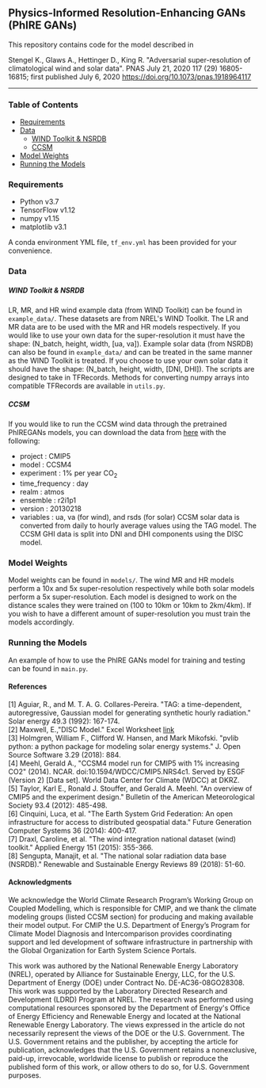## Physics-Informed Resolution-Enhancing GANs (PhIRE GANs)

This repository contains code for the model described in 

Stengel K., Glaws A., Hettinger D., King R. "Adversarial super-resolution of climatological wind and solar data". PNAS July 21, 2020 117 (29) 16805-16815; first published July 6, 2020 https://doi.org/10.1073/pnas.1918964117

___
### Table of Contents
- [Requirements](https://github.com/NREL/PhIRE#requirements)
- [Data](https://github.com/NREL/PhIRE#data)
    - [WIND Toolkit & NSRDB](https://github.com/NREL/PhIRE#wind-toolkit--nsrdb)
    - [CCSM](https://github.com/NREL/PhIRE#ccsm)
- [Model Weights](https://github.com/NREL/PhIRE#model-weights)
- [Running the Models](https://github.com/NREL/PhIRE#running-the-models)

### Requirements
- Python v3.7
- TensorFlow v1.12
- numpy v1.15
- matplotlib v3.1

A conda environment YML file, `tf_env.yml` has been provided for your convenience. 

### Data

##### WIND Toolkit & NSRDB
LR, MR, and HR wind example data (from WIND Toolkit) can be found in `example_data/`. These datasets are from NREL's WIND Toolkit. The LR and MR data are to be used with the MR and HR models respectively. If you would like to use your own data for the super-resolution it must have the shape: (N_batch, height, width, [ua, va]). Example solar data (from NSRDB) can also be found in `example_data/` and can be treated in the same manner as the WIND Toolkit is treated. If you choose to use your own solar data it should have the shape: (N_batch, height, width, [DNI, DHI]).
The scripts are designed to take in TFRecords. Methods for converting numpy arrays into compatible TFRecords are available in `utils.py`.

##### CCSM
If you would like to run the CCSM wind data through the pretrained PhIREGANs models, you can download the data from [here](https://esgf-node.llnl.gov/projects/esgf-llnl/) with the following:
- project : CMIP5
- model : CCSM4
- experiment : 1% per year CO<sub>2</sub>
- time_frequency : day
- realm : atmos
- ensemble : r2i1p1
- version : 20130218
- variables : ua, va (for wind), and rsds (for solar)
CCSM solar data is converted from daily to hourly average values using the TAG model. The CCSM GHI data is split into DNI and DHI components using the DISC model.

### Model Weights
Model weights can be found in `models/`. The wind MR and HR models perform a 10x and 5x super-resolution respectively while both solar models perform a 5x super-resolution. Each model is designed to work on the distance scales they were trained on (100 to 10km or 10km to 2km/4km). If you wish to have a different amount of super-resolution you must train the models accordingly.

### Running the Models
An example of how to use the PhIRE GANs model for training and testing can be found in `main.py`.

#### References
[1] Aguiar, R., and M. T. A. G. Collares-Pereira. "TAG: a time-dependent, autoregressive, Gaussian model for generating synthetic hourly radiation." Solar energy 49.3 (1992): 167-174.  
[2] Maxwell, E.,"DISC Model." Excel Worksheet [link](https://www.nrel.gov/grid/solar-resource/disc.html)  
[3] Holmgren, William F., Clifford W. Hansen, and Mark Mikofski. "pvlib python: a python package for modeling solar energy systems." J. Open Source Software 3.29 (2018): 884.  
[4] Meehl, Gerald A., "CCSM4 model run for CMIP5 with 1\% increasing CO2" (2014). NCAR. doi:10.1594/WDCC/CMIP5.NRS4c1. Served by ESGF (Version 2) [Data set]. World Data Center for Climate (WDCC) at DKRZ.  
[5] Taylor, Karl E., Ronald J. Stouffer, and Gerald A. Meehl. "An overview of CMIP5 and the experiment design." Bulletin of the American Meteorological Society 93.4 (2012): 485-498.  
[6] Cinquini, Luca, et al. "The Earth System Grid Federation: An open infrastructure for access to distributed geospatial data." Future Generation Computer Systems 36 (2014): 400-417.  
[7] Draxl, Caroline, et al. "The wind integration national dataset (wind) toolkit." Applied Energy 151 (2015): 355-366.  
[8] Sengupta, Manajit, et al. "The national solar radiation data base (NSRDB)." Renewable and Sustainable Energy Reviews 89 (2018): 51-60.

#### Acknowledgments
We acknowledge the World Climate Research Program’s Working Group on Coupled Modelling, which is responsible for CMIP, and we thank the climate modeling groups (listed CCSM section) for producing and making available their model output. For CMIP the U.S. Department of Energy’s Program for Climate Model Diagnosis and Intercomparison provides coordinating support and led development of software infrastructure in partnership with the Global Organization for Earth System Science Portals.

This work was authored by the National Renewable Energy Laboratory (NREL), operated by Alliance for Sustainable Energy, LLC, for the U.S. Department of Energy (DOE) under Contract No. DE-AC36-08GO28308. This work was supported by the Laboratory Directed Research and Development (LDRD) Program at NREL. The research was performed using computational resources sponsored by the Department of Energy's Office of Energy Efficiency and Renewable Energy and located at the National Renewable Energy Laboratory. The views expressed in the article do not necessarily represent the views of the DOE or the U.S. Government. The U.S. Government retains and the publisher, by accepting the article for publication, acknowledges that the U.S. Government retains a nonexclusive, paid-up, irrevocable, worldwide license to publish or reproduce the published form of this work, or allow others to do so, for U.S. Government purposes.
